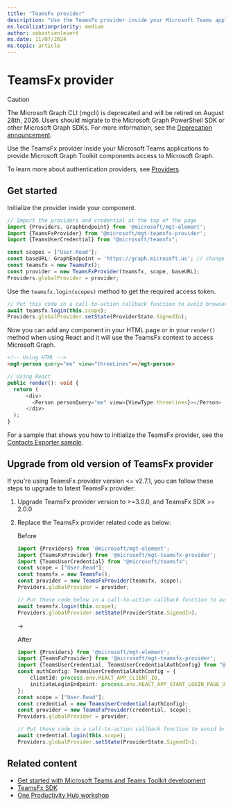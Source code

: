 ```yaml
---
title: "TeamsFx provider"
description: "Use the TeamsFx provider inside your Microsoft Teams applications to provide Microsoft Graph Toolkit components access to Microsoft Graph."
ms.localizationpriority: medium
author: sebastienlevert
ms.date: 11/07/2024
ms.topic: article
---
```


# TeamsFx provider

> [!CAUTION]
> The Microsoft Graph CLI (mgcli) is deprecated and will be retired on August 28th, 2026. Users should migrate to the Microsoft Graph PowerShell SDK or other Microsoft Graph SDKs. For more information, see the [Deprecation announcement](https://devblogs.microsoft.com/microsoft365dev/microsoft-graph-cli-retirement/).

Use the TeamsFx provider inside your Microsoft Teams applications to provide Microsoft Graph Toolkit components access to Microsoft Graph.

To learn more about authentication providers, see [Providers](./providers.md).

## Get started

Initialize the provider inside your component.

```ts
// Import the providers and credential at the top of the page
import {Providers, GraphEndpoint} from '@microsoft/mgt-element';
import {TeamsFxProvider} from '@microsoft/mgt-teamsfx-provider';
import {TeamsUserCredential} from "@microsoft/teamsfx";

const scopes = ["User.Read"];
const baseURL: GraphEndpoint = 'https://graph.microsoft.us'; // change the base URL
const teamsfx = new TeamsFx();
const provider = new TeamsFxProvider(teamsfx, scope, baseURL);
Providers.globalProvider = provider;
```

Use the `teamsfx.login(scopes)` method to get the required access token.

```ts
// Put this code in a call-to-action callback function to avoid browser blocking automatically showing up pop-ups. 
await teamsfx.login(this.scope);
Providers.globalProvider.setState(ProviderState.SignedIn);
```

Now you can add any component in your HTML page or in your `render()` method when using React and it will use the TeamsFx context to access Microsoft Graph.

```html
<!-- Using HTML -->
<mgt-person query="me" view="threeLines"></mgt-person>
```

```ts
// Using React
public render(): void {
  return (
      <div>
        <Person personQuery="me" view={ViewType.threelines}></Person>
      </div>
  );
}
```

For a sample that shows you how to initialize the TeamsFx provider, see the [Contacts Exporter sample](https://github.com/OfficeDev/TeamsFx-Samples/tree/dev/hello-world-tab-with-backend).

## Upgrade from old version of TeamsFx provider
If you're using TeamsFx provider version <= v2.7.1, you can follow these steps to upgrade to latest TeamsFx provider:

1. Upgrade TeamsFx provider version to >=3.0.0, and TeamsFx SDK >= 2.0.0
1. Replace the TeamsFx provider related code as below:

    Before
    ```ts
    import {Providers} from '@microsoft/mgt-element';
    import {TeamsFxProvider} from '@microsoft/mgt-teamsfx-provider';
    import {TeamsUserCredential} from "@microsoft/teamsfx";
    const scope = ["User.Read"];
    const teamsfx = new TeamsFx();
    const provider = new TeamsFxProvider(teamsfx, scope);
    Providers.globalProvider = provider;

    // Put these code below in a call-to-action callback function to avoid browser blocking automatically showing up pop-ups. 
    await teamsfx.login(this.scope);
    Providers.globalProvider.setState(ProviderState.SignedIn);
    ```

    ->
    
    After
    ```ts
    import {Providers} from '@microsoft/mgt-element';
    import {TeamsFxProvider} from '@microsoft/mgt-teamsfx-provider';
    import {TeamsUserCredential, TeamsUserCredentialAuthConfig} from "@microsoft/teamsfx";
    const authConfig: TeamsUserCredentialAuthConfig = {
        clientId: process.env.REACT_APP_CLIENT_ID,
        initiateLoginEndpoint: process.env.REACT_APP_START_LOGIN_PAGE_URL,
    };
    const scope = ["User.Read"];
    const credential = new TeamsUserCredential(authConfig);
    const provider = new TeamsFxProvider(credential, scope);
    Providers.globalProvider = provider;

    // Put these code in a call-to-action callback function to avoid browser blocking automatically showing up pop-ups. 
    await credential.login(this.scope);
    Providers.globalProvider.setState(ProviderState.SignedIn);
    ```

## Related content
* [Get started with Microsoft Teams and Teams Toolkit development](https://aka.ms/teamsfx-docs)
* [TeamsFx SDK](/microsoftteams/platform/toolkit/teamsfx-sdk)
* [One Productivity Hub workshop](https://github.com/OfficeDev/OneProductivityHub-TeamsFx)
